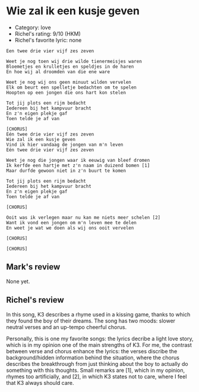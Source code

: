 # Wie zal ik een kusje geven

 * Category: love
 * Richel's rating: 9/10 (HKM)
 * Richel's favorite lyric: none

```
Een twee drie vier vijf zes zeven

Weet je nog toen wij drie wilde tienermeisjes waren
Bloemetjes en krulletjes en speldjes in de haren
En hoe wij al droomden van die ene ware

Weet je nog wij ons geen minuut wilden vervelen
Elk om beurt een spelletje bedachten om te spelen
Hoopten op een jongen die ons hart kon stelen

Tot jij plots een rijm bedacht
Iedereen bij het kampvuur bracht
En z'n eigen plekje gaf
Toen telde je af van

[CHORUS]
Eén twee drie vier vijf zes zeven
Wie zal ik een kusje geven
Vind ik hier vandaag de jongen van m'n leven
Eén twee drie vier vijf zes zeven

Weet je nog die jongen waar ik eeuwig van bleef dromen
Ik kerfde een hartje met z'n naam in duizend bomen [1]
Maar durfde gewoon niet in z'n buurt te komen

Tot jij plots een rijm bedacht
Iedereen bij het kampvuur bracht
En z'n eigen plekje gaf
Toen telde je af van

[CHORUS]

Ooit was ik verlegen maar nu kan me niets meer schelen [2]
Want ik vond een jongen om m'n leven mee te delen
En weet je wat we doen als wij ons ooit vervelen

[CHORUS]

[CHORUS]
```

## Mark's review

None yet.

## Richel's review

In this song, K3 describes a rhyme used in a kissing game, thanks to
which they found the boy of their dreams. The song has two moods: slower
neutral verses and an up-tempo cheerful chorus.

Personally, this is one my favorite songs: the lyrics decribe a light
love story, which is in my opinion one of the main strengths of K3. For
me, the contrast between verse and chorus enhance the lyrics: the verses
discribe the background/hidden information behind the situation, where
the chorus describes the breakthrough from just thinking about the boy
to actually do something with this thoughts. Small remarks are [1],
which in my opinion, rhymes too artificially, and [2], in which K3
states not to care, where I feel that K3 always should care.

